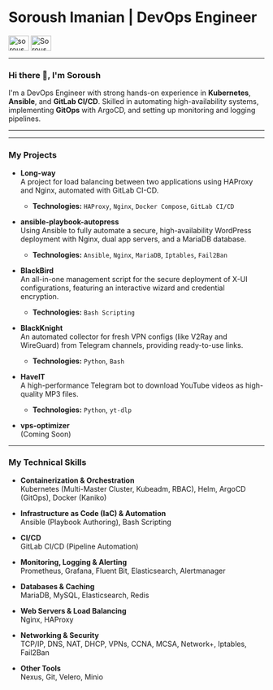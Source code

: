 # Soroush Imanian | DevOps Engineer

<p align="left">
  <a href="https://linkedin.com/in/soroush-imanian" target="blank"><img align="center" src="https://raw.githubusercontent.com/rahuldkjain/github-profile-readme-generator/master/src/images/icons/Social/linked-in-alt.svg" alt="soroush-imanian" height="30" width="40" /></a>
  <a href="https://github.com/SoroushImanian" target="blank"><img align="center" src="https://raw.githubusercontent.com/rahuldkjain/github-profile-readme-generator/master/src/images/icons/Social/github.svg" alt="SoroushImanian" height="30" width="40" /></a>
</p>

---

### Hi there 👋, I'm Soroush

I'm a DevOps Engineer with strong hands-on experience in **Kubernetes**, **Ansible**, and **GitLab CI/CD**. Skilled in automating high-availability systems, implementing **GitOps** with ArgoCD, and setting up monitoring and logging pipelines.

---

---
### My Projects

* **Long-way**
    <br>
    A project for load balancing between two applications using HAProxy and Nginx, automated with GitLab CI-CD.
    * **Technologies:** `HAProxy`, `Nginx`, `Docker Compose`, `GitLab CI/CD`

* **ansible-playbook-autopress**
    <br>
    Using Ansible to fully automate a secure, high-availability WordPress deployment with Nginx, dual app servers, and a MariaDB database.
    * **Technologies:** `Ansible`, `Nginx`, `MariaDB`, `Iptables`, `Fail2Ban`

* **BlackBird**
    <br>
    An all-in-one management script for the secure deployment of X-UI configurations, featuring an interactive wizard and credential encryption.
    * **Technologies:** `Bash Scripting`

* **BlackKnight**
    <br>
    An automated collector for fresh VPN configs (like V2Ray and WireGuard) from Telegram channels, providing ready-to-use links.
    * **Technologies:** `Python`, `Bash`

* **HaveIT**
    <br>
    A high-performance Telegram bot to download YouTube videos as high-quality MP3 files.
    * **Technologies:** `Python`, `yt-dlp`

* **vps-optimizer**
    <br>
    (Coming Soon)

---
### My Technical Skills

* **Containerization & Orchestration**
    <br>
    Kubernetes (Multi-Master Cluster, Kubeadm, RBAC), Helm, ArgoCD (GitOps), Docker (Kaniko)

* **Infrastructure as Code (IaC) & Automation**
    <br>
    Ansible (Playbook Authoring), Bash Scripting

* **CI/CD**
    <br>
    GitLab CI/CD (Pipeline Automation)

* **Monitoring, Logging & Alerting**
    <br>
    Prometheus, Grafana, Fluent Bit, Elasticsearch, Alertmanager

* **Databases & Caching**
    <br>
    MariaDB, MySQL, Elasticsearch, Redis

* **Web Servers & Load Balancing**
    <br>
    Nginx, HAProxy

* **Networking & Security**
    <br>
    TCP/IP, DNS, NAT, DHCP, VPNs, CCNA, MCSA, Network+, Iptables, Fail2Ban

* **Other Tools**
    <br>
    Nexus, Git, Velero, Minio
